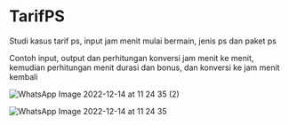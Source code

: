 # TarifPS

Studi kasus tarif ps, input jam menit mulai bermain, jenis ps dan paket ps

Contoh input, output dan perhitungan konversi jam menit ke menit, kemudian perhitungan menit durasi dan bonus, dan konversi ke jam menit kembali


![WhatsApp Image 2022-12-14 at 11 24 35 (2)](https://user-images.githubusercontent.com/114458716/207647050-3f146688-f1b2-453d-a515-595a83578c03.jpeg)


![WhatsApp Image 2022-12-14 at 11 24 35](https://user-images.githubusercontent.com/114458716/207647058-334776e0-07ba-4e98-a3fc-830e35d25751.jpeg)
